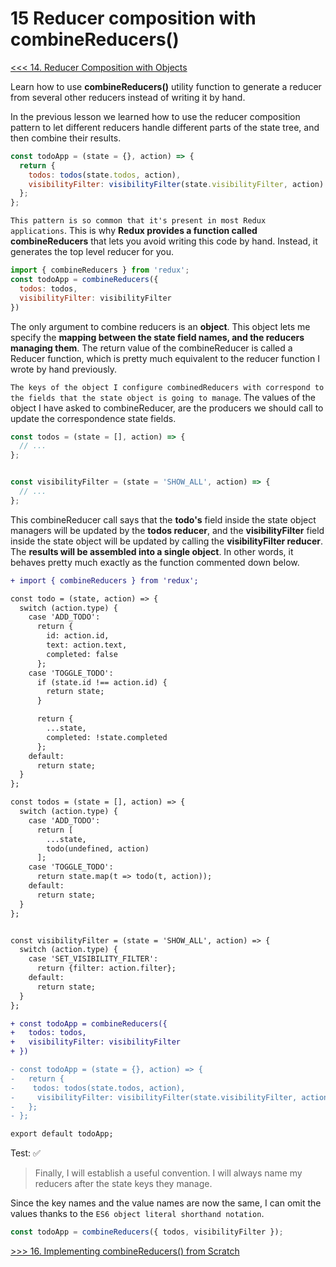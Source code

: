 # 15 Reducer composition with combineReducers()

[<<< 14. Reducer Composition with Objects](https://github.com/xgirma/getting-started-with-redux/tree/master/chapters/14)

Learn how to use **combineReducers()** utility function to generate a reducer from several other reducers instead of writing it by hand.

In the previous lesson we learned how to use the reducer composition pattern to let different reducers handle different parts of the state tree, and then combine their results.

```javascript
const todoApp = (state = {}, action) => {
  return {
    todos: todos(state.todos, action),
    visibilityFilter: visibilityFilter(state.visibilityFilter, action)
  };
};
```

`This pattern is so common that it's present in most Redux applications`. This is why **Redux provides a function called combineReducers** that lets you avoid writing this code by hand. Instead, it generates the top level reducer for you.

```javascript
import { combineReducers } from 'redux';
const todoApp = combineReducers({
  todos: todos,
  visibilityFilter: visibilityFilter
})
```
The only argument to combine reducers is an **object**. This object lets me specify the **mapping between the state field names, and the reducers managing them**. The return value of the combineReducer is called a Reducer function, which is pretty much equivalent to the reducer function I wrote by hand previously.

`The keys of the object I configure combinedReducers with correspond to the fields that the state object is going to manage`. The values of the object I have asked to combineReducer, are the producers we should call to update the correspondence state fields.

```javascript
const todos = (state = [], action) => {
  // ...
};


const visibilityFilter = (state = 'SHOW_ALL', action) => {
  // ...
};
```

This combineReducer call says that the **todo's** field inside the state object managers will be updated by the **todos reducer**, and the **visibilityFilter** field inside the state object will be updated by calling the **visibilityFilter reducer**. The **results will be assembled into a single object**. In other words, it behaves pretty much exactly as the function commented down below.

```diff
+ import { combineReducers } from 'redux';

const todo = (state, action) => {
  switch (action.type) {
    case 'ADD_TODO':
      return {
        id: action.id,
        text: action.text,
        completed: false
      };
    case 'TOGGLE_TODO':
      if (state.id !== action.id) {
        return state;
      }

      return {
        ...state,
        completed: !state.completed
      };
    default:
      return state;
  }
};

const todos = (state = [], action) => {
  switch (action.type) {
    case 'ADD_TODO':
      return [
        ...state,
        todo(undefined, action)
      ];
    case 'TOGGLE_TODO':
      return state.map(t => todo(t, action));
    default:
      return state;
  }
};


const visibilityFilter = (state = 'SHOW_ALL', action) => {
  switch (action.type) {
    case 'SET_VISIBILITY_FILTER':
      return {filter: action.filter};
    default:
      return state;
  }
};

+ const todoApp = combineReducers({
+   todos: todos,
+   visibilityFilter: visibilityFilter
+ })

- const todoApp = (state = {}, action) => {
-   return {
-    todos: todos(state.todos, action),
-     visibilityFilter: visibilityFilter(state.visibilityFilter, action)
-   };
- };

export default todoApp;
```
Test: :white_check_mark:

> Finally, I will establish a useful convention. I will always name my reducers after the state keys they manage. 

Since the key names and the value names are now the same, I can omit the values thanks to the `ES6 object literal shorthand notation`.

```javascript
const todoApp = combineReducers({ todos, visibilityFilter });
```


[>>> 16. Implementing combineReducers() from Scratch](https://github.com/xgirma/getting-started-with-redux/tree/master/chapters/16)